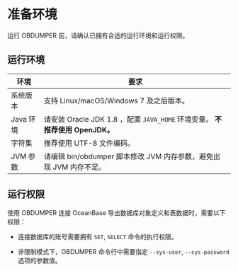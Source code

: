 准备环境 
=========================

运行 OBDUMPER 前，请确认已拥有合适的运行环境和运行权限。

运行环境 
-------------------------



| **环境**  |                           **要求**                            |
|---------|-------------------------------------------------------------|
| 系统版本    | 支持 Linux/macOS/Windows 7 及之后版本。                             |
| Java 环境 | 请安装 Oracle JDK 1.8 ，配置 `JAVA_HOME` 环境变量。 **不推荐使用 OpenJDK。** |
| 字符集     | 推荐使用 UTF-8 文件编码。                                            |
| JVM 参数  | 请编辑 bin/obdumper 脚本修改 JVM 内存参数，避免出现 JVM 内存不足。               |



运行权限 
-------------------------

使用 OBDUMPER 连接 OceanBase 导出数据库对象定义和表数据时，需要以下权限：

* 连接数据库的账号需要拥有 `SET`, `SELECT` 命令的执行权限。

  

* 非限制模式下，OBDUMPER 命令行中需要指定 `--sys-user`, `--sys-password` 选项的参数值。

  



